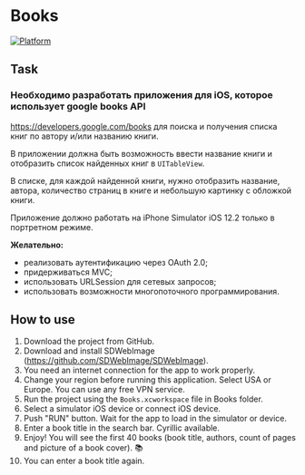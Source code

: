 # Books

[![Platform](https://img.shields.io/cocoapods/p/SlideController.svg?style=flat)](http://cocoapods.org/pods/SlideController)

## Task

### Необходимо разработать приложения для iOS, которое использует google books API
https://developers.google.com/books для поиска и получения списка книг по автору и/или названию книги.

В приложении должна быть возможность ввести название книги и отобразить список найденных книг в `UITableView`. 

В списке, для каждой найденной книги, нужно отобразить название, автора, количество страниц в книге и небольшую картинку с обложкой книги.

Приложение должно работать на iPhone Simulator iOS 12.2 только в портретном режиме.

**Желательно:**
* реализовать аутентификацию через OAuth 2.0;
* придерживаться MVC;
* использовать URLSession для сетевых запросов;
* использовать возможности многопоточного программирования.

## How to use

1. Download the project from GitHub.
2. Download and install SDWebImage (https://github.com/SDWebImage/SDWebImage).
3. You need an internet connection for the app to work properly.
4. Change your region before running this application. Select USA or Europe. You can use any free VPN service.
5. Run the project using the `Books.xcworkspace` file in Books folder.
6. Select a simulator iOS device or connect iOS device.
7. Push "RUN" button. Wait for the app to load in the simulator or device.
8. Enter a book title in the search bar. Cyrillic available.
9. Enjoy! You will see the first 40 books (book title, authors, count of pages and picture of a book cover). 📚 
10. You can enter a book title again.
